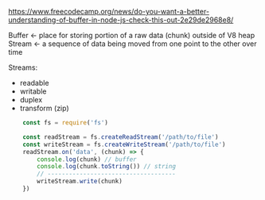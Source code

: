 
https://www.freecodecamp.org/news/do-you-want-a-better-understanding-of-buffer-in-node-js-check-this-out-2e29de2968e8/

Buffer <- place for storing portion of a raw data (chunk) outside of V8 heap
Stream <- a sequence of data being moved from one point to the other over time

Streams:
  - readable
  - writable
  - duplex
  - transform (zip)

```js
	const fs = require('fs')

	const readStream = fs.createReadStream('/path/to/file')
	const writeStream = fs.createWriteStream('/path/to/file')
	readStream.on('data', (chunk) => {
		console.log(chunk) // buffer
		console.log(chunk.toString()) // string
		// ------------------------------------
		writeStream.write(chunk)
	})
```
